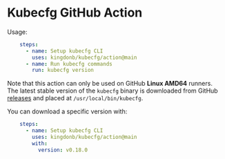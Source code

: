 # Kubecfg GitHub Action

Usage:

```yaml
    steps:
      - name: Setup kubecfg CLI
        uses: kingdonb/kubecfg/action@main
      - name: Run kubecfg commands
        run: kubecfg version
```

Note that this action can only be used on GitHub **Linux AMD64** runners.
The latest stable version of the `kubecfg` binary is downloaded from
GitHub [releases](https://github.com/bitnami/kubecfg/releases)
and placed at `/usr/local/bin/kubecfg`.

You can download a specific version with:

```yaml
    steps:
      - name: Setup kubecfg CLI
        uses: kingdonb/kubecfg/action@main
        with:
          version: v0.18.0
```

